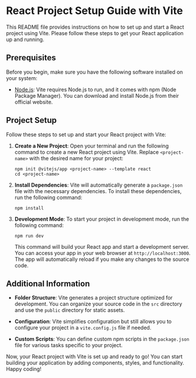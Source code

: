 # React Project Setup Guide with Vite

This README file provides instructions on how to set up and start a React project using Vite. Please follow these steps to get your React application up and running.

## Prerequisites

Before you begin, make sure you have the following software installed on your system:

- [Node.js](https://nodejs.org/): Vite requires Node.js to run, and it comes with npm (Node Package Manager). You can download and install Node.js from their official website.

## Project Setup

Follow these steps to set up and start your React project with Vite:

1. **Create a New Project**: Open your terminal and run the following command to create a new React project using Vite. Replace `<project-name>` with the desired name for your project:

    ```shell
    npm init @vitejs/app <project-name> --template react
    cd <project-name>
    ```

2. **Install Dependencies**: Vite will automatically generate a `package.json` file with the necessary dependencies. To install these dependencies, run the following command:

    ```shell
    npm install
    ```

3. **Development Mode**: To start your project in development mode, run the following command:

    ```shell
    npm run dev
    ```

   This command will build your React app and start a development server. You can access your app in your web browser at `http://localhost:3000`. The app will automatically reload if you make any changes to the source code.


## Additional Information

- **Folder Structure**: Vite generates a project structure optimized for development. You can organize your source code in the `src` directory and use the `public` directory for static assets.

- **Configuration**: Vite simplifies configuration but still allows you to configure your project in a `vite.config.js` file if needed.

- **Custom Scripts**: You can define custom npm scripts in the `package.json` file for various tasks specific to your project.

Now, your React project with Vite is set up and ready to go! You can start building your application by adding components, styles, and functionality. Happy coding!

